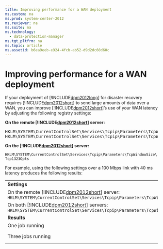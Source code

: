 ```yaml
---
title: Improving performance for a WAN deployment
ms.custom: na
ms.prod: system-center-2012
ms.reviewer: na
ms.suite: na
ms.technology: 
  - data-protection-manager
ms.tgt_pltfrm: na
ms.topic: article
ms.assetid: b6ea9eeb-e924-4fcb-ab52-d9d2dc60d60c
---
```

# Improving performance for a WAN deployment
If your deployment of [!INCLUDE[dpm2012long](Token/dpm2012long_md.md)] for disaster recovery requires [!INCLUDE[dpm2012short](Token/dpm2012short_md.md)] to send large amounts of data over a WAN, you can improve [!INCLUDE[dpm2012short](Token/dpm2012short_md.md)]’s use of your WAN latency by adjusting the following registry settings:

**On the remote [!INCLUDE[dpm2012short](Token/dpm2012short_md.md)] server:**

<pre>HKLM\SYSTEM\CurrentControlSet\Services\Tcpip\Parameters\TcpWindowSize
HKLM\SYSTEM\CurrentControlSet\Services\Tcpip\Parameters\TcpWindowSize\Tcp1323Opts</pre>

**On the [!INCLUDE[dpm2012short](Token/dpm2012short_md.md)] server:**

`HKLM\SYSTEM\CurrentControlSet\Services\Tcpip\Parameters\TcpWindowSize\Tcp1323Opts`

For example, using the following settings over a 100 Mbps link with 40 ms latency produces the following results:

|||
|-|-|
|**Settings**||
|On the remote [!INCLUDE[dpm2012short](Token/dpm2012short_md.md)] server: `HKLM\SYSTEM\CurrentControlSet\Services\Tcpip\Parameters\TcpWindowSize`|524288|
|On both [!INCLUDE[dpm2012short](Token/dpm2012short_md.md)] servers: `HKLM\SYSTEM\CurrentControlSet\Services\Tcpip\Parameters\TcpWindowSize\Tcp1323Opts`|3|
|**Results**||
|One job running|3.45 MB\/sec|
|Three jobs running|~3.00 MB\/sec per job|


